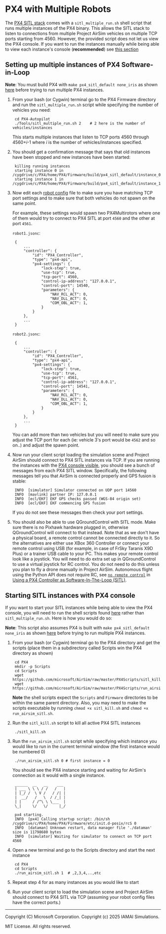 # PX4 with Multiple Robots

The [PX4 SITL stack](px4_sitl.md) comes with a `sitl_multiple_run.sh` shell script that runs multiple instances of the PX4 binary. This  allows the SITL stack to listen to connections from multiple Project AirSim vehicles on multiple TCP ports starting from 4560.
However, the provided script does not let us view the PX4 console. If you want to run the instances manually while being able to view each instance's console (**recommended**) see [this section](px4_multi_vehicle.md#starting-sitl-instances-with-px4-console)

## Setting up multiple instances of PX4 Software-in-Loop

**Note**: You must build PX4 with `make px4_sitl_default none_iris` as shown [here](px4_sitl.md#setting-up-px4-software-in-loop) before trying to run multiple PX4 instances.

1. From your bash (or Cygwin) terminal go to the PX4 Firmware directory and run the `sitl_multiple_run.sh` script while specifying the number of vehicles you need:

        cd PX4-Autopilot
        ./Tools/sitl_multiple_run.sh 2    # 2 here is the number of vehicles/instances

    This starts multiple instances that listen to TCP ports 4560 through 4560+<i>i</i>-1 where <i>i</i> is the number of vehicles/instances specified.

2. You should get a confirmation message that says that old instances have been stopped and new instances have been started:

        killing running instances
        starting instance 0 in /cygdrive/c/PX4/home/PX4/Firmware/build/px4_sitl_default/instance_0
        starting instance 1 in /cygdrive/c/PX4/home/PX4/Firmware/build/px4_sitl_default/instance_1

3. Now edit each [robot config](../../config_robot.md) file to make sure you have matching TCP port settings and to make sure that both vehicles do not spawn on the same point.

    For example, these settings would spawn two PX4Multirotors where one of them would try to connect to PX4 SITL at port `4560` and the other at port `4561`.


    `robot1.jsonc`:

        {
            ...
            "controller": {
                "id": "PX4_Controller",
                "type": "px4-api",
                "px4-settings": {
                    "lock-step": true,
                    "use-tcp": true,
                    "tcp-port": 4560,
                    "control-ip-address": "127.0.0.1",
                    "control-port": 14540,
                    "parameters": {
                        "NAV_RCL_ACT": 0,
                        "NAV_DLL_ACT": 0,
                        "COM_OBL_ACT": 1,
                    }
                }
            },
            ...
        }

    `robot2.jsonc`:

        {
            ...
            "controller": {
                "id": "PX4_Controller",
                "type": "px4-api",
                "px4-settings": {
                    "lock-step": true,
                    "use-tcp": true,
                    "tcp-port": 4561,
                    "control-ip-address": "127.0.0.1",
                    "control-port": 14541,
                    "parameters": {
                        "NAV_RCL_ACT": 0,
                        "NAV_DLL_ACT": 0,
                        "COM_OBL_ACT": 1,
                    }
                }
            },
            ...
        }

    You can add more than two vehicles but you will need to make sure you adjust the TCP port for each (ie: vehicle 3's port would be `4562` and so on..) and adjust the spawn point.

4. Now run your client script loading the simulation scene and Project AirSim should connect to PX4 SITL instances via TCP.  If you are running the instances with the [PX4 console visible](px4_multi_vehicle.md#Starting-sitl-instances-with-px4-console), you should see a bunch of messages from each PX4 SITL window.  Specifically, the following messages tell you that AirSim is connected properly and GPS fusion is stable:

        INFO  [simulator] Simulator connected on UDP port 14560
        INFO  [mavlink] partner IP: 127.0.0.1
        INFO  [ecl/EKF] EKF GPS checks passed (WGS-84 origin set)
        INFO  [ecl/EKF] EKF commencing GPS fusion

    If you do not see these messages then check your port settings.

5. You should also be able to use QGroundControl with SITL mode.  Make sure there is no Pixhawk hardware plugged in, otherwise QGroundControl will connect to that instead.  Note that as we don't have a physical board, a remote control cannot be connected directly to it. So the alternatives are either use XBox 360 Controller or connect your remote control using USB (for example, in case of FrSky Taranis X9D Plus) or  a trainer USB cable to your PC. This makes your remote control look like a joystick. You will need to do extra set up in QGroundControl to use a virtual joystick for RC control.  You do not need to do this unless you plan to fly a drone manually in Project AirSim.  Autonomous flight using the Python API does not require RC, see [`no remote control`](px4_sitl.md#No-Remote-Control) in [Using a PX4 Controller as Software-In-The-Loop (SITL)](px4_sitl.md).

## Starting SITL instances with PX4 console

If you want to start your SITL instances while being able to view the PX4 console, you will need to run the shell scripts found [here](https://github.com/microsoft/AirSim/tree/master/PX4Scripts) rather than `sitl_multiple_run.sh`.
Here is how you would do so:

**Note**: This script also assumes PX4 is built with `make px4_sitl_default none_iris` as shown [here](px4_sitl.md#setting-up-px4-software-in-loop) before trying to run multiple PX4 instances.

1. From your bash (or Cygwin) terminal go to the PX4 directory and get the scripts (place them in a subdirectory called Scripts win the PX4 directory as shown)

        cd PX4
        mkdir -p Scripts
        cd Scripts
        wget https://github.com/microsoft/AirSim/raw/master/PX4Scripts/sitl_kill.sh
        wget https://github.com/microsoft/AirSim/raw/master/PX4Scripts/run_airsim_sitl.sh

    **Note** the shell scripts expect the `Scripts` and `Firmware` directories to be within the same parent directory. Also, you may need to make the scripts executable by running `chmod +x sitl_kill.sh` and `chmod +x run_airsim_sitl.sh`.
2. Run the `sitl_kill.sh` script to kill all active PX4 SITL instances

        ./sitl_kill.sh

3. Run the `run_airsim_sitl.sh` script while specifying which instance you would like to run in the current terminal window (the first instance would be numbered 0)

        ./run_airsim_sitl.sh 0 # first instance = 0


    You should see the PX4 instance starting and waiting for AirSim's connection as it would with a single instance.

        ______  __   __    ___
        | ___ \ \ \ / /   /   |
        | |_/ /  \ V /   / /| |
        |  __/   /   \  / /_| |
        | |     / /^\ \ \___  |
        \_|     \/   \/     |_/

        px4 starting.
        INFO  [px4] Calling startup script: /bin/sh /cygdrive/c/PX4/home/PX4/Firmware/etc/init.d-posix/rcS 0
        INFO  [dataman] Unknown restart, data manager file './dataman' size is 11798680 bytes
        INFO  [simulator] Waiting for simulator to connect on TCP port 4560


4. Open a new terminal and go to the Scripts directory and start the next instance

        cd PX4
        cd Scripts
        ./run_airsim_sitl.sh 1  # ,2,3,4,..,etc


5. Repeat step 4 for as many instances as you would like to start

6. Run your client script to load the simulation scene and Project AirSim should connect to PX4 SITL via TCP (assuming your robot config files have the correct ports.)

---

Copyright (C) Microsoft Corporation. 
Copyright (c) 2025 IAMAI Simulations.

MIT License. All rights reserved.
